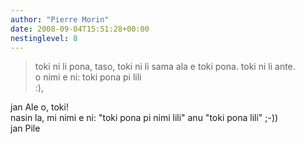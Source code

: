 ```yaml
---
author: "Pierre Morin"
date: 2008-09-04T15:51:28+00:00
nestinglevel: 8
---
```

> toki ni li pona, taso, toki ni li sama ala e toki pona. toki ni li ante.  
> o nimi e ni: toki pona pi lili  
> :),  
> 

jan Ale o, toki!  
nasin la, mi nimi e ni: "toki pona pi nimi lili" anu "toki pona lili" ;-))  
jan Pile